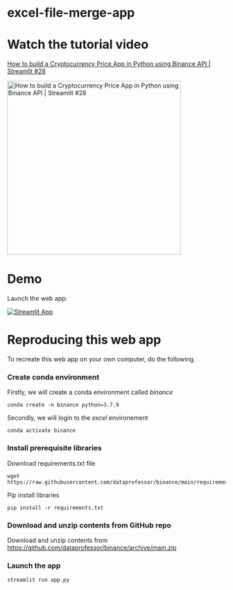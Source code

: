 # excel-file-merge-app

# Watch the tutorial video

[How to build a Cryptocurrency Price App in Python using Binance API | Streamlit #28](https://youtu.be/CkcJ9_dpjqw)

<a href="https://youtu.be/xt4hrtG4t3s"><img src="http://img.youtube.com/vi/CkcJ9_dpjqw/0.jpg" alt="How to build a Cryptocurrency Price App in Python using Binance API | Streamlit #28" title="How to build a Cryptocurrency Price App in Python using Binance API | Streamlit #28" width="400" /></a>

# Demo

Launch the web app:

[![Streamlit App](https://static.streamlit.io/badges/streamlit_badge_black_white.svg)](https://share.streamlit.io/dataprofessor/binance/main/app.py)

# Reproducing this web app
To recreate this web app on your own computer, do the following.

### Create conda environment
Firstly, we will create a conda environment called *binance*
```
conda create -n binance python=3.7.9
```
Secondly, we will login to the *excel* environement
```
conda activate binance
```
### Install prerequisite libraries

Download requirements.txt file

```
wget https://raw.githubusercontent.com/dataprofessor/binance/main/requirements.txt

```

Pip install libraries
```
pip install -r requirements.txt
```

###  Download and unzip contents from GitHub repo

Download and unzip contents from https://github.com/dataprofessor/binance/archive/main.zip

###  Launch the app

```
streamlit run app.py
```
